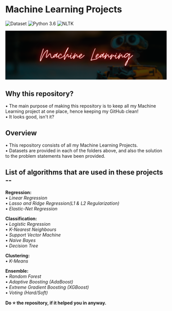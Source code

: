 # Machine Learning Projects
![Dataset](https://img.shields.io/badge/Dataset-Kaggle-blue.svg) ![Python 3.6](https://img.shields.io/badge/Python-3.6-brightgreen.svg) ![NLTK](https://img.shields.io/badge/Library-sklearn-orange.svg)

![ML](readme-resources/machine-learning.png)

## Why this repository?
• The main purpose of making this repository is to keep all my Machine Learning project at one place, hence keeping my GitHub clean!<br/>
• It looks good, isn't it?

## Overview
• This repository consists of all my Machine Learning Projects.<br/>
• Datasets are provided in each of the folders above, and also the solution to the problem statements have been provided.<br/>

## List of algorithms that are used in these projects --
**Regression:**<br/>
  • _Linear Regression_<br/>
  • _Lasso and Ridge Regression(L1 & L2 Regularization)_<br/>
  • _Elastic-Net Regression_

**Classification:**<br/>
  • _Logistic Regression_<br/>
  • _K-Nearest Neighbours_<br/>
  • _Support Vector Machine_<br/>
  • _Naive Bayes_<br/>
  • _Decision Tree_<br/>
 
**Clustering:**<br/>
  • _K-Means_<br/>
  
**Ensemble:**<br/>
  • _Random Forest_<br/>
  • _Adaptive Boosting (AdaBoost)_<br/>
  • _Extreme Gradient Boosting (XGBoost)_<br/>
  • _Voting (Hard/Soft)_<br/>

**Do ⭐ the repository, if it helped you in anyway.**
